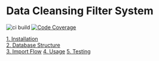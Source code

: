 Data Cleansing Filter System
============================

![ci build](https://github.com/samsonasik/data-cleansing-filter-system/workflows/ci%20build/badge.svg)
[![Code Coverage](https://codecov.io/gh/samsonasik/data-cleansing-filter-system/branch/master/graph/badge.svg)](https://codecov.io/gh/samsonasik/data-cleansing-filter-system)

[1. Installation](/docs/installation.md)\
[2. Database Structure](/docs/database-structure.md)\
[3. Import Flow](/docs/flow.md)
[4. Usage](/docs/usage.md)
[5. Testing](/docs/testing.md)